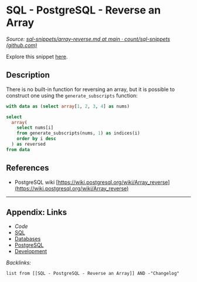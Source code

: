 # SQL - PostgreSQL - Reverse an Array

*Source: [sql-snippets/array-reverse.md at main · count/sql-snippets (github.com)](https://github.com/count/sql-snippets/blob/main/postgres/array-reverse.md)*

Explore this snippet [here](https://count.co/n/aDl6lXQKQdx?vm=e).

## Description

There is no built-in function for reversing an array, but it is possible to construct one using the `generate_subscripts` function:

````sql
with data as (select array[1, 2, 3, 4] as nums)

select
  array(
    select nums[i]
    from generate_subscripts(nums, 1) as indices(i)
    order by i desc
  ) as reversed
from data
````

## References

* PostgreSQL wiki [https://wiki.postgresql.org/wiki/Array_reverse](https://wiki.postgresql.org/wiki/Array_reverse)

---

## Appendix: Links

* *Code*
* [SQL](SQL.md)
* [Databases](../../MOCs/Databases.md)
* [PostgreSQL](../../../3-Resources/Tools/Developer%20Tools/Data%20Stack/Databases/PostgreSQL.md)
* [Development](../../MOCs/Development.md)

*Backlinks:*

````dataview
list from [[SQL - PostgreSQL - Reverse an Array]] AND -"Changelog"
````
